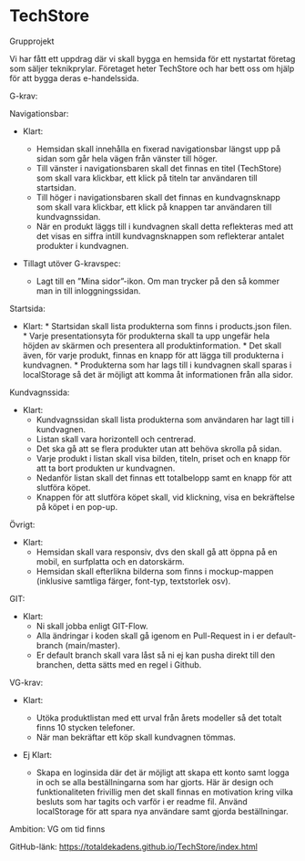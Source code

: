 # TechStore
Grupprojekt

Vi har fått ett uppdrag där vi skall bygga en hemsida för ett nystartat företag som säljer teknikprylar. Företaget heter TechStore och har bett oss om hjälp för att bygga deras e-handelssida.


G-krav:

Navigationsbar:

*	Klart:
      * Hemsidan skall innehålla en fixerad navigationsbar längst upp på sidan som går hela vägen från vänster till höger.
      *	Till vänster i navigationsbaren skall det finnas en titel (TechStore) som skall vara klickbar, ett klick på titeln tar användaren till startsidan.
      *	Till höger i navigationsbaren skall det finnas en kundvagnsknapp som skall vara klickbar, ett klick på knappen tar användaren till kundvagnssidan.
      *	När en produkt läggs till i kundvagnen skall detta reflekteras med att det visas en siffra intill kundvagnsknappen som reflekterar antalet produkter i kundvagnen.

*	Tillagt utöver G-kravspec:
      *	Lagt till en ”Mina sidor”-ikon. Om man trycker på den så kommer man in till inloggningssidan.

Startsida:

* Klart:
      *	Startsidan skall lista produkterna som finns i products.json filen.
      *	Varje presentationsyta för produkterna skall ta upp ungefär hela höjden av skärmen och presentera all produktinformation.
      *	Det skall även, för varje produkt, finnas en knapp för att lägga till produkterna i kundvagnen.
      *	Produkterna som har lags till i kundvagnen skall sparas i localStorage så det är möjligt att komma åt informationen från alla sidor.





Kundvagnssida:

*	Klart:
      *	Kundvagnssidan skall lista produkterna som användaren har lagt till i kundvagnen.
      *	Listan skall vara horizontell och centrerad.
      *	Det ska gå att se flera produkter utan att behöva skrolla på sidan.
      *	Varje produkt i listan skall visa bilden, titeln, priset och en knapp för att ta bort produkten ur kundvagnen.
      *	Nedanför listan skall det finnas ett totalbelopp samt en knapp för att slutföra köpet.
      *	Knappen för att slutföra köpet skall, vid klickning, visa en bekräftelse på köpet i en pop-up. 

Övrigt: 

*	Klart:
      *	Hemsidan skall vara responsiv, dvs den skall gå att öppna på en mobil, en surfplatta och en datorskärm.
      *	Hemsidan skall efterlikna bilderna som finns i mockup-mappen (inklusive samtliga färger, font-typ, textstorlek osv).

GIT:

*	Klart:
      *	Ni skall jobba enligt GIT-Flow.
      *	Alla ändringar i koden skall gå igenom en Pull-Request in i er default-branch (main/master).
      *	Er default branch skall vara låst så ni ej kan pusha direkt till den branchen, detta sätts med en regel i Github.


VG-krav: 

*	Klart:
      *	Utöka produktlistan med ett urval från årets modeller så det totalt finns 10 stycken telefoner.
      *	När man bekräftar ett köp skall kundvagnen tömmas.

*	Ej Klart:
      *	Skapa en loginsida där det är möjligt att skapa ett konto samt logga in och se alla beställningarna som har gjorts. Här är design och funktionaliteten frivillig men det        skall finnas en motivation kring vilka besluts som har tagits och varför i er readme fil. Använd localStorage för att spara nya användare samt gjorda beställningar.



Ambition: 
VG om tid finns

GitHub-länk:
https://totaldekadens.github.io/TechStore/index.html
